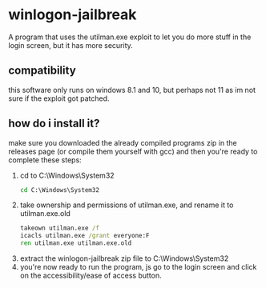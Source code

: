 # winlogon-jailbreak
A program that uses the utilman.exe exploit to let you do more stuff in the login screen, but it has more security.

## compatibility
this software only runs on windows 8.1 and 10, but perhaps not 11 as im not sure if the exploit got patched.

## how do i install it?
make sure you downloaded the already compiled programs zip in the releases page (or compile them yourself with gcc) and then you're ready to complete these steps:
1. cd to C:\Windows\System32
   ```bat
   cd C:\Windows\System32
   ```
2. take ownership and permissions of utilman.exe, and rename it to utilman.exe.old
   ```bat
   takeown utilman.exe /f
   icacls utilman.exe /grant everyone:F
   ren utilman.exe utilman.exe.old
   ```
3. extract the winlogon-jailbreak zip file to C:\Windows\System32
4. you're now ready to run the program, js go to the login screen and click on the accessibility/ease of access button.

